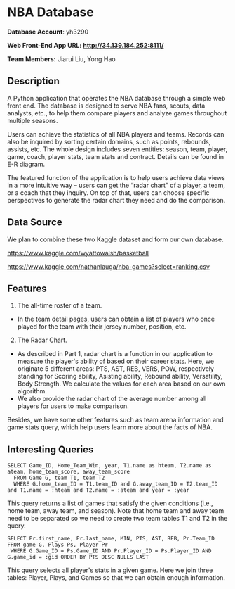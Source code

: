 # NBA Database

**Database Account**: yh3290

**Web Front-End App URL: http://34.139.184.252:8111/**

**Team Members:** Jiarui Liu, Yong Hao

## Description

A Python application that operates the NBA database through a simple web front end. The database is designed to serve NBA fans, scouts, data analysts, etc., to help them compare players and analyze games throughout multiple seasons. 

Users can achieve the statistics of all NBA players and teams. Records can also be inquired by sorting certain domains, such as points, rebounds, assists, etc. The whole design includes seven entities: season, team, player, game, coach, player stats, team stats and contract. Details can be found in E-R diagram.

The featured function of the application is to help users achieve data views in a more intuitive way – users can get the “radar chart” of a player, a team, or a coach that they inquiry. On top of that, users can choose specific perspectives to generate the radar chart they need and do the comparison.

## Data Source

We plan to combine these two Kaggle dataset and form our own database.

https://www.kaggle.com/wyattowalsh/basketball

https://www.kaggle.com/nathanlauga/nba-games?select=ranking.csv

## Features

1. The all-time roster of a team. 
 - In the team detail pages, users can obtain a list of players who once played for the team with their jersey number, position, etc. 

2. The Radar Chart.
 - As described in Part 1, radar chart is a function in our application to measure the player's ability of based on their career stats. Here, we originate 5 different areas: PTS, AST, REB, VERS, POW, respectively standing for Scoring ability, Asisting ability, Rebound ability, Versatility, Body Strength. We calculate the values for each area based on our own algorithm. 
 - We also provide the radar chart of the average number among all players for users to make comparison.

Besides, we have some other features such as team arena information and game stats query, which help users learn more about the facts of NBA. 

## Interesting Queries
```
SELECT Game_ID, Home_Team_Win, year, T1.name as hteam, T2.name as ateam, home_team_score, away_team_score 
  FROM Game G, team T1, team T2 
  WHERE G.home_team_ID = T1.team_ID and G.away_team_ID = T2.team_ID and T1.name = :hteam and T2.name = :ateam and year = :year
```
This query returns a list of games that satisfy the given conditions (i.e., home team, away team, and season). Note that home team and away team need to be separated so we need to create two team tables T1 and T2 in the query. 

```
SELECT Pr.first_name, Pr.last_name, MIN, PTS, AST, REB, Pr.Team_ID FROM game G, Plays Ps, Player Pr 
 WHERE G.Game_ID = Ps.Game_ID AND Pr.Player_ID = Ps.Player_ID AND G.game_id = :gid ORDER BY PTS DESC NULLS LAST
```
This query selects all player's stats in a given game. Here we join three tables: Player, Plays, and Games so that we can obtain enough information.
